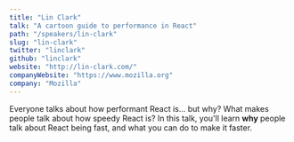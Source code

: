 ```yaml
---
title: "Lin Clark"
talk: "A cartoon guide to performance in React"
path: "/speakers/lin-clark"
slug: "lin-clark"
twitter: "linclark"
github: "linclark"
website: "http://lin-clark.com/"
companyWebsite: "https://www.mozilla.org"
company: "Mozilla"
---
```


<p>Everyone talks about how performant React is... but why? What makes  people talk about how speedy React is? In this talk, you'll learn <strong>why</strong> people talk about React being fast, and what you can do to make it faster.</p>